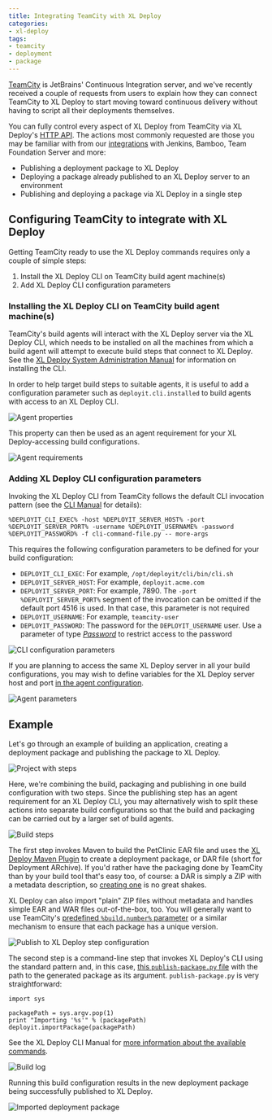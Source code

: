 ```yaml
---
title: Integrating TeamCity with XL Deploy
categories:
- xl-deploy
tags:
- teamcity
- deployment
- package
---
```


[TeamCity](https://www.jetbrains.com/teamcity/) is JetBrains' Continuous Integration server, and we've recently received a couple of requests from users to explain how they can connect TeamCity to XL Deploy to start moving toward continuous delivery without having to script all their deployments themselves.

You can fully control every aspect of XL Deploy from TeamCity via XL Deploy's [HTTP API](http://docs.xebialabs.com/releases/latest/deployit/rest-api/index.html). The actions most commonly requested are those you may be familiar with from our [integrations](http://xebialabs.com/products/plugins/) with Jenkins, Bamboo, Team Foundation Server and more:

* Publishing a deployment package to XL Deploy
* Deploying a package already published to an XL Deploy server to an environment
* Publishing and deploying a package via XL Deploy in a single step

## Configuring TeamCity to integrate with XL Deploy

Getting TeamCity ready to use the XL Deploy commands requires only a couple of simple steps:

1. Install the XL Deploy CLI on TeamCity build agent machine(s)
1. Add XL Deploy CLI configuration parameters

### Installing the XL Deploy CLI on TeamCity build agent machine(s)

TeamCity's build agents will interact with the XL Deploy server via the XL Deploy CLI, which needs to be installed on all the machines from which a build agent will attempt to execute build steps that connect to XL Deploy. See the [XL Deploy System Administration Manual](http://docs.xebialabs.com/releases/latest/deployit/systemadminmanual.html#installing-the-cli) for information on installing the CLI.

In order to help target build steps to suitable agents, it is useful to add a configuration parameter such as `deployit.cli.installed` to build agents with access to an XL Deploy CLI.

![Agent properties](/images/integrating_teamcity_agent_properties.png)

This property can then be used as an agent requirement for your XL Deploy-accessing build configurations.

![Agent requirements](/images/integrating_teamcity_agent_requirements.png)

### Adding XL Deploy CLI configuration parameters

Invoking the XL Deploy CLI from TeamCity follows the default CLI invocation pattern (see the [CLI Manual](http://docs.xebialabs.com/releases/latest/deployit/climanual.html) for details):

    %DEPLOYIT_CLI_EXEC% -host %DEPLOYIT_SERVER_HOST% -port %DEPLOYIT_SERVER_PORT% -username %DEPLOYIT_USERNAME% -password %DEPLOYIT_PASSWORD% -f cli-command-file.py -- more-args

This requires the following configuration parameters to be defined for your build configuration:

* `DEPLOYIT_CLI_EXEC`: For example, `/opt/deployit/cli/bin/cli.sh`
* `DEPLOYIT_SERVER_HOST`: For example, `deployit.acme.com`
* `DEPLOYIT_SERVER_PORT`: For example, 7890. The `-port %DEPLOYIT_SERVER_PORT%` segment of the invocation can be omitted if the default port 4516 is used. In that case, this parameter is not required
* `DEPLOYIT_USERNAME`: For example, `teamcity-user`
* `DEPLOYIT_PASSWORD`: The password for the `DEPLOYIT_USERNAME` user. Use a parameter of type [*Password*](http://confluence.jetbrains.com/display/TCD7/Typed+Parameters) to restrict access to the password

![CLI configuration parameters](/images/integrating_teamcity_cli_config_params.png)

If you are planning to access the same XL Deploy server in all your build configurations, you may wish to define variables for the XL Deploy server host and port [in the agent configuration](http://confluence.jetbrains.com/display/TCD3/System+Properties+of+a+Build+Configuration#SystemPropertiesofaBuildConfiguration-agent).

![Agent parameters](/images/integrating_teamcity_define_specific_agent_params.png)

## Example

Let's go through an example of building an application, creating a deployment package and publishing the package to XL Deploy.

![Project with steps](/images/integrating_teamcity_project_with_steps.png)

Here, we're combining the build, packaging and publishing in one build configuration with two steps. Since the publishing step has an agent requirement for an XL Deploy CLI, you may alternatively wish to split these actions into separate build configurations so that the build and packaging can be carried out by a larger set of build agents.

![Build steps](/images/integrating_teamcity_build_steps.png)

The first step invokes Maven to build the PetClinic EAR file and uses the [XL Deploy Maven Plugin](http://tech.xebialabs.com/deployit-maven-plugin/) to create a deployment package, or DAR file (short for Deployment ARchive). If you'd rather have the packaging done by TeamCity than by your build tool that's easy too, of course: a DAR is simply a ZIP with a metadata description, so [creating one](http://docs.xebialabs.com/releases/latest/deployit/packagingmanual.html) is no great shakes.

XL Deploy can also import "plain" ZIP files without metadata and handles simple EAR and WAR files out-of-the-box, too. You will generally want to use TeamCity's [predefined `%build.number%` parameter](http://confluence.jetbrains.com/display/TCD7/Predefined+Build+Parameters) or a similar mechanism to ensure that each package has a unique version.

![Publish to XL Deploy step configuration](/images/integrating_teamcity_publish_to_xl_deploy_step_config.png)

The second step is a command-line step that invokes XL Deploy's CLI using the standard pattern and, in this case, [this `publish-package.py` file](/sample-scripts/publish-package.py) with the path to the generated package as its argument. `publish-package.py` is very straightforward:

    import sys

    packagePath = sys.argv.pop(1)
    print "Importing '%s'" % (packagePath)
    deployit.importPackage(packagePath)

See the XL Deploy CLI Manual for [more information about the available commands](http://docs.xebialabs.com/releases/latest/deployit/climanual.html#deployit-objects-in-the-cli).

![Build log](/images/integrating_teamcity_build_log.png)

Running this build configuration results in the new deployment package being successfully published to XL Deploy.

![Imported deployment package](/images/integrating_teamcity_imported_deployment_package.png)

